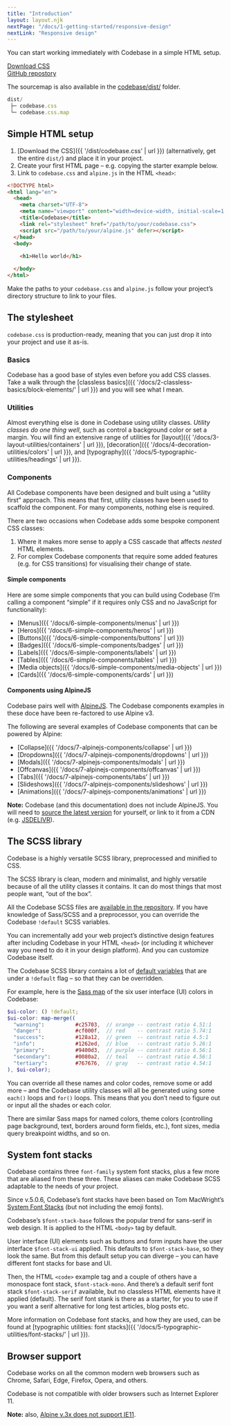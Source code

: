 ```yaml
---
title: "Introduction"
layout: layout.njk
nextPage: "/docs/1-getting-started/responsive-design"
nextLink: "Responsive design"
---
```


You can start working immediately with Codebase in a simple HTML setup.

<div class="my-6 flex flex-gap flex-wrap flex-center t-center">
  <div>
    <a class="btn btn-primary btn-lg rounded-pill" href="{{ '/dist/codebase.css' | url }}">Download CSS</code></a>
  </div>
  <div>
    <a class="btn btn-secondary btn-lg rounded-pill" href="https://github.com/codebase-frontend-library/codebase-5">GitHub repostory</a>
  </div>
</div>

The sourcemap is also available in the <a href="https://github.com/codebase-frontend-library/codebase-5/tree/main/src/dist">codebase/dist/</a> folder.

```js
dist/
 ├─ codebase.css
 └─ codebase.css.map
```

## Simple HTML setup

1. [Download the CSS]({{ '/dist/codebase.css' | url }}) (alternatively, get the entire `dist/`) and place it in your project.
2. Create your first HTML page – e.g. copying the starter example below.
3. Link to `codebase.css` and `alpine.js` in the HTML `<head>`:

```html
<!DOCTYPE html>
<html lang="en">
  <head>
    <meta charset="UTF-8">
    <meta name="viewport" content="width=device-width, initial-scale=1.0">
    <title>Codebase</title>
    <link rel="stylesheet" href="/path/to/your/codebase.css">
    <script src="/path/to/your/alpine.js" defer></script>
  </head>
  <body>
    
    <h1>Hello world</h1>

  </body>
</html>
```

Make the paths to your `codebase.css` and `alpine.js` follow your project’s directory structure to link to your files.

## The stylesheet

`codebase.css` is production-ready, meaning that you can just drop it into your project and use it as-is.

### Basics

Codebase has a good base of styles even before you add CSS classes. Take a walk through the [classless basics]({{ '/docs/2-classless-basics/block-elements/' | url }}) and you will see what I mean.

### Utilities

Almost everything else is done in Codebase using utility classes. _Utility classes do one thing well_, such as control a background color or set a margin. You will find an extensive range of utilities for [layout]({{ '/docs/3-layout-utilities/containers' | url }}), [decoration]({{ '/docs/4-decoration-utilities/colors' | url }}), and [typography]({{ '/docs/5-typographic-utilities/headings' | url }}).

### Components

All Codebase components have been designed and built using a “utility first” approach. This means that first, utility classes have been used to scaffold the component. For many components, nothing else is required.

There are two occasions when Codebase adds some bespoke component CSS classes:

1. Where it makes more sense to apply a CSS cascade that affects _nested_ HTML elements.
2. For complex Codebase components that require some added features (e.g. for CSS transitions) for visualising their change of state.

#### Simple components

Here are some simple components that you can build using Codebase (I’m calling a component “simple” if it requires only CSS and no JavaScript for functionality):

* [Menus]({{ '/docs/6-simple-components/menus' | url }})
* [Heros]({{ '/docs/6-simple-components/heros' | url }})
* [Buttons]({{ '/docs/6-simple-components/buttons' | url }})
* [Badges]({{ '/docs/6-simple-components/badges' | url }})
* [Labels]({{ '/docs/6-simple-components/labels' | url }})
* [Tables]({{ '/docs/6-simple-components/tables' | url }})
* [Media objects]({{ '/docs/6-simple-components/media-objects' | url }})
* [Cards]({{ '/docs/6-simple-components/cards' | url }})

#### Components using AlpineJS

Codebase pairs well with [AlpineJS](https://alpinejs.dev/). The Codebase components examples in these doce have been re-factored to use Alpine v3.

The following are several examples of Codebase components that can be powered by Alpine:

* [Collapse]({{ '/docs/7-alpinejs-components/collapse' | url }})
* [Dropdowns]({{ '/docs/7-alpinejs-components/dropdowns' | url }})
* [Modals]({{ '/docs/7-alpinejs-components/modals' | url }})
* [Offcanvas]({{ '/docs/7-alpinejs-components/offcanvas' | url }})
* [Tabs]({{ '/docs/7-alpinejs-components/tabs' | url }})
* [Slideshows]({{ '/docs/7-alpinejs-components/slideshows' | url }})
* [Animations]({{ '/docs/7-alpinejs-components/animations' | url }})

**Note:** Codebase (and this documentation) does not include AlpineJS. You will need to [source the latest version](https://github.com/alpinejs/alpine) for yourself, or link to it from a CDN (e.g. [JSDELIVR](https://www.jsdelivr.com/package/npm/alpinejs)).

## The SCSS library

Codebase is a highly versatile SCSS library, preprocessed and minified to CSS.

The SCSS library is clean, modern and minimalist, and highly versatile because of all the utility classes it contains. It can do most things that most people want, “out of the box”.

All the Codebase SCSS files are [available in the repository](https://github.com/codebase-frontend-library/codebase-5). If you have knowledge of Sass/SCSS and a preprocessor, you can override the Codebase `!default` SCSS variables.

You can incrementally add your web project’s distinctive design features after including Codebase in your HTML `<head>` (or including it whichever way you need to do it in your design platform). And you can customize Codebase itself.

The Codebase SCSS library contains a lot of [default variables](https://github.com/codebase-frontend-library/codebase-5/tree/master/src/codebase/scss/00_setup/_default-variables.scss) that are under a `!default` flag – so that they can be overridden.

For example, here is the [Sass map](https://sass-lang.com/documentation/values/maps) of the six user interface (UI) colors in Codebase:

```scss
$ui-color: () !default;
$ui-color: map-merge((
  "warning":          #c25703,  // orange -- contrast ratio 4.51:1
  "danger":           #cf000f,  // red    -- contrast ratio 5.74:1
  "success":          #128a12,  // green  -- contrast ratio 4.5:1
  "info":             #1262ed,  // blue   -- contrast ratio 5.26:1
  "primary":          #9400d3,  // purple -- contrast ratio 6.56:1
  "secondary":        #0080a2,  // teal   -- contrast ratio 4.56:1
  "tertiary":         #767676,  // gray   -- contrast ratio 4.54:1
), $ui-color);
```

You can override all these names and color codes, remove some or add more – and the Codebase utility classes will all be generated using some `each()` loops and `for()` loops. This means that you don’t need to figure out or input all the shades or each color.

There are similar Sass maps for named colors, theme colors (controlling page background, text, borders around form fields, etc.), font sizes, media query breakpoint widths, and so on.

## System font stacks

Codebase contains three `font-family` system font stacks, plus a few more that are aliased from these three. These aliases can make Codebase SCSS adaptable to the needs of your project.

Since v.5.0.6, Codebase’s font stacks have been based on Tom MacWright’s [System Font Stacks](https://systemfontstack.com) (but not including the emoji fonts).

Codebase’s `$font-stack-base` follows the popular trend for sans-serif in web design. It is applied to the HTML `<body>` tag by default.

User interface (UI) elements such as buttons and form inputs have the user interface `$font-stack-ui` applied. This defaults to `$font-stack-base`, so they look the same. But from this default setup you can diverge – you can have different font stacks for base and UI.

Then, the HTML `<code>` example tag and a couple of others have a monospace font stack, `$font-stack-mono`. And there’s a default serif font stack `$font-stack-serif` available, but no classless HTML elements have it applied (default). The serif font stank is there as a starter, for you to use if you want a serif alternative for long test articles, blog posts etc.

More information on Codebase font stacks, and how they are used, can be found at [typographic utilities: font stacks]({{ '/docs/5-typographic-utilities/font-stacks/' | url }}).

## Browser support

Codebase works on all the common modern web browsers such as Chrome, Safari, Edge, Firefox, Opera, and others.

Codebase is not compatible with older browsers such as Internet Explorer 11.

**Note:** also, [Alpine v.3x does not support IE11](https://alpinejs.dev/upgrade-guide#no-ie-11).